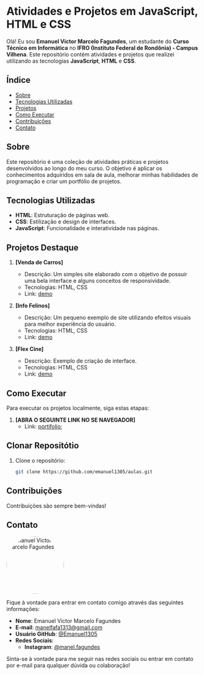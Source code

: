 # Atividades e Projetos em JavaScript, HTML e CSS

Olá! Eu sou **Emanuel Victor Marcelo Fagundes**, um estudante do **Curso Técnico em Informática** no **IFRO (Instituto Federal de Rondônia) - Campus Vilhena**. Este repositório contém atividades e projetos que realizei utilizando as tecnologias **JavaScript**, **HTML** e **CSS**.

## Índice

- [Sobre](#sobre)
- [Tecnologias Utilizadas](#tecnologias-utilizadas)
- [Projetos](#projetos)
- [Como Executar](#como-executar)
- [Contribuições](#contribuições)
- [Contato](#contato)

## Sobre

Este repositório é uma coleção de atividades práticas e projetos desenvolvidos ao longo do meu curso. O objetivo é aplicar os conhecimentos adquiridos em sala de aula, melhorar minhas habilidades de programação e criar um portfólio de projetos.

## Tecnologias Utilizadas

- **HTML**: Estruturação de páginas web.
- **CSS**: Estilização e design de interfaces.
- **JavaScript**: Funcionalidade e interatividade nas páginas.

## Projetos Destaque

1. **[Venda de Carros]**
   - Descrição: Um simples site elaborado com o objetivo de possuir uma bela interface e alguns conceitos de responsividade.
   - Tecnologias: HTML, CSS
   - Link: [demo](https://emanuel1305.github.io/aulas/site-vendaCarros/index.html)

2. **[Info Felinos]**
   - Descrição: Um pequeno exemplo de site utilizando efeitos visuais para melhor experiência do usuário.
   - Tecnologias: HTML, CSS
   - Link: [demo](https://emanuel1305.github.io/aulas/site-felinos/index.html)

3. **[Flex Cine]**
   - Descrição: Exemplo de criação de interface.
   - Tecnologias: HTML, CSS
   - Link: [demo](https://emanuel1305.github.io/aulas/site-flexCine/index.html)

## Como Executar

Para executar os projetos localmente, siga estas etapas: 

1. **[ABRA O SEGUINTE LINK NO SE NAVEGADOR]**
    - Link: [portifolio](https://emanuel1305.github.io/aulas/);

## Clonar Repositótio

1. Clone o repositório:
   ```bash
   git clone https://github.com/emanuel1305/aulas.git

## Contribuições

Contribuições são sempre bem-vindas!

## Contato

<img src="img/foto-perfil.jpg" alt="Emanuel Victor Marcelo Fagundes" width="150" style="border-radius: 50%;"/>

Fique à vontade para entrar em contato comigo através das seguintes informações:

- **Nome**: Emanuel Victor Marcelo Fagundes
- **E-mail**: [manelfafa1313@gmail.com](mailto:manelfafa1313@gmail.com)
- **Usuário GitHub**: [@Emanuel1305](https://github.com/Emanuel1305) 
- **Redes Sociais**:
  - **Instagram**: [@manel.fagundes](https://instagram.com/manelfagundes) 

Sinta-se à vontade para me seguir nas redes sociais ou entrar em contato por e-mail para qualquer dúvida ou colaboração!

